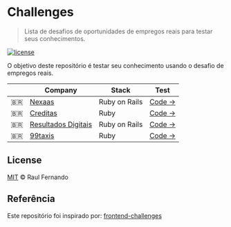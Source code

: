 # Challenges

> Lista de desafios de oportunidades de empregos reais para testar seus conhecimentos.

[![license](https://img.shields.io/github/license/LFeh/frontend-challenges.svg)](/license)

O objetivo deste repositório é testar seu conhecimento usando o desafio de empregos reais.

| | Company | Stack | Test
|--|--|--|--
| :brazil: | [Nexaas](http://www.nexaas.com/) | Ruby on Rails | [Code →](https://github.com/myfreecomm/desafio-programacao-1)
| :brazil: | [Creditas](http://www.creditas.com.br) | Ruby | [Code →](https://github.com/Creditas/challenge/tree/master/backend)
| :brazil: | [Resultados Digitais](http://https://resultadosdigitais.com.br/) | Ruby on Rails | [Code →](https://github.com/ResultadosDigitais/pope-challenge)
| :brazil: | [99taxis](http://99app.com/) | Ruby | [Code →](https://github.com/99Taxis/recruiting-challenge)

## License

[MIT](/license) &copy; Raul Fernando

## Referência

Este repositório foi inspirado por: [frontend-challenges](https://github.com/LFeh/frontend-challenges/tree/master/.github)

